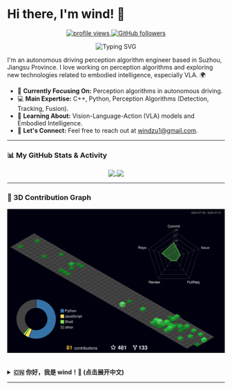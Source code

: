 # Hi there, I'm wind! 👋

<p align="center">
  <a href="https://github.com/windzu">
    <img src="https://komarev.com/ghpvc/?username=windzu&label=Profile%20views&color=brightgreen&style=flat-square" alt="profile views" />
  </a>
  <a href="https://github.com/windzu">
    <img src="https://img.shields.io/github/followers/windzu?label=Followers&style=social" alt="GitHub followers" />
  </a>
</p>

<p align="center">
  <img src="https://readme-typing-svg.herokuapp.com?font=Fira+Code&size=30&pause=1000&color=3399FF&center=true&vCenter=true&width=435&lines=Hi%2C+I'm+wind!+%F0%9F%91%8B;I'm+an+Autonomous+Driving+Engineer;Passionate+about+Perception+%26+VLA" alt="Typing SVG" />
</p>

I'm an autonomous driving perception algorithm engineer based in Suzhou, Jiangsu Province. I love working on perception algorithms and exploring new technologies related to embodied intelligence, especially VLA. 🌍

- 🔭 **Currently Focusing On:** Perception algorithms in autonomous driving.
- 💻 **Main Expertise:** C++, Python, Perception Algorithms (Detection, Tracking, Fusion).
- 🌱 **Learning About:** Vision-Language-Action (VLA) models and Embodied Intelligence.
- 💬 **Let's Connect:** Feel free to reach out at [windzu1@gmail.com](mailto:windzu1@gmail.com).

---

### 📊 My GitHub Stats & Activity

<p align="center">
  <a href="https://github.com/windzu">
    <img align="center" src="https://github-readme-stats.vercel.app/api?username=windzu&show_icons=true&hide_title=true&count_private=true&theme=tokyonight" />
  </a>
  <a href="https://github.com/windzu">
    <img align="center" src="https://github-readme-stats.vercel.app/api/top-langs/?username=windzu&layout=compact&hide_title=true&theme=tokyonight" />
  </a>
</p>

---

### 🚀 3D Contribution Graph

<p align="center">
  <img src="./profile-3d-contrib/profile-night-green.svg" alt="3D Contribution Graph" />
</p>

<br>

<details>
<summary><strong>🇨🇳 你好，我是 wind！👋 (点击展开中文)</strong></summary>
<br>

我是一名来自江苏省苏州市的自动驾驶感知算法工程师。我热衷于感知算法的研究与开发，同时关注并学习与具身智能相关的 VLA (视觉-语言-行为) 技术。🤝

- 🔭 **目前专注于:** 自动驾驶中的感知算法。
- 💻 **主要技术方向:** C++, Python, 感知算法 (检测、跟踪、融合)。
- 🌱 **正在学习:** 具身智能相关的 VLA 大模型技术。
- 💬 **联系我:** 欢迎通过 [windzu1@gmail.com](mailto:windzu1@gmail.com) 与我交流。

</details>

---
